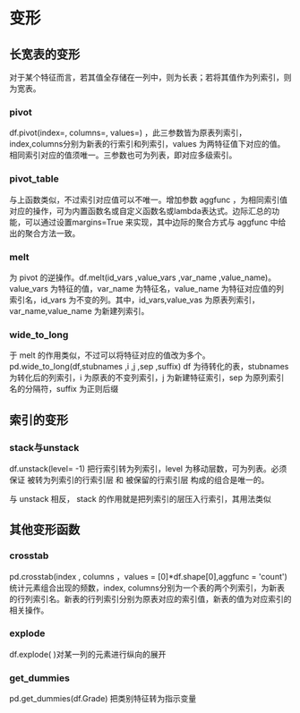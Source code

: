 # 变形

## 长宽表的变形

对于某个特征而言，若其值全存储在一列中，则为长表；若将其值作为列索引，则为宽表。

### pivot

df.pivot(index=, columns=, values=) ，此三参数皆为原表列索引，index,columns分别为新表的行索引和列索引，values 为两特征值下对应的值。相同索引对应的值须唯一。三参数也可为列表，即对应多级索引。

### pivot_table

与上函数类似，不过索引对应值可以不唯一。增加参数 aggfunc ，为相同索引值对应的操作，可为内置函数名或自定义函数名或lambda表达式。边际汇总的功能，可以通过设置margins=True 来实现，其中边际的聚合方式与 aggfunc 中给出的聚合方法一致。

### melt

为 pivot 的逆操作。df.melt(id_vars ,value_vars ,var_name ,value_name)。value_vars 为特征的值，var_name 为特征名，value_name 为特征对应值的列索引名，id_vars 为不变的列。其中，id_vars,value_vas 为原表列索引，var_name,value_name 为新建列索引。

### wide_to_long

于 melt 的作用类似，不过可以将特征对应的值改为多个。pd.wide_to_long(df,stubnames ,i ,j ,sep ,suffix) df 为待转化的表，stubnames 为转化后的列索引，i 为原表的不变列索引，j 为新建特征索引，sep 为原列索引名的分隔符，suffix 为正则后缀

## 索引的变形

### stack与unstack

df.unstack(level= -1) 把行索引转为列索引，level 为移动层数，可为列表。必须保证 被转为列索引的行索引层 和 被保留的行索引层 构成的组合是唯一的。

与 unstack 相反， stack 的作用就是把列索引的层压入行索引，其用法类似

## 其他变形函数

### crosstab

pd.crosstab(index , columns ，values = [0]*df.shape[0],aggfunc = 'count') 统计元素组合出现的频数，index, columns分别为一个表的两个列索引，为新表的行列索引名。新表的行列索引分别为原表对应的索引值，新表的值为对应索引的相关操作。

### explode

df.explode( )对某一列的元素进行纵向的展开

### get_dummies

pd.get_dummies(df.Grade) 把类别特征转为指示变量
